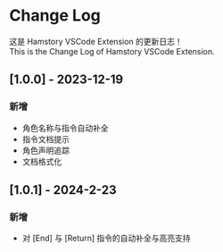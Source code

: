 # Change Log
这是 Hamstory VSCode Extension 的更新日志！  
This is the Change Log of Hamstory VSCode Extension.

## [1.0.0] - 2023-12-19
### 新增
* 角色名称与指令自动补全
* 指令文档提示
* 角色声明追踪
* 文档格式化

  
## [1.0.1] - 2024-2-23
### 新增
* 对 [End] 与 [Return] 指令的自动补全与高亮支持